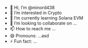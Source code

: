 - 👋 Hi, I’m @minord438
- 👀 I’m interested in Crypto
- 🌱 I’m currently learning Solana EVM
- 💞️ I’m looking to collaborate on ...
- 📫 How to reach me ...
- 😄 Pronouns: ...asd
- ⚡ Fun fact: ...

<!---
minord438/minord438 is a ✨ special ✨ repository because its `README.md` (this file) appears on your GitHub profile.
You can click the Preview link to take a look at your changes.
--->
